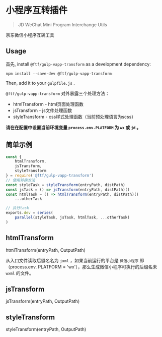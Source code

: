 # 小程序互转插件

> JD WeChat Mini Program Interchange Utils

京东微信小程序互转工具

## Usage

首先, install `@ftf/gulp-vapp-transform` as a development dependency:

``` shell
npm install --save-dev @ftf/gulp-vapp-transform
```

Then, add it to your `gulpfile.js` .

`@ftf/gulp-vapp-transform` 对外暴露三个处理方法：

* htmlTransform - html页面处理函数
* jsTransform - js文件处理函数
* styleTransform - css样式处理函数（当前预处理语言为scss）

**请在在配置中设置当前环境变量 `process.env.PLATFORM` 为 `wx` 或 `jd` 。**

## 简单示例

``` javascript
const {
    htmlTransform,
    jsTransform,
    styleTransform
} = require('@ftf/gulp-vapp-transform')
// 使用转换方法
const styleTask = styleTransform(entryPath, distPath)
const jsTask = () => jsTransform(entryPath, distPath)()
const htmlTask = () => htmlTransform(entryPath, distPath)()
    ...otherTask

// 执行task
exports.dev = series(
    parallel(styleTask, jsTask, htmlTask, ...otherTask)
)
```

## htmlTransform

htmlTransform(entryPath, OutputPath)

从入口文件读取后缀名名为 `jxml` ，如果当前运行的平台是 `微信小程序` 即（process.env. PLATFORM = 'wx'），那么生成微信小程序可执行的后缀名未 `wxml` 的文件。

## jsTransform

jsTransform(entryPath, OutputPath)

## styleTransform

styleTransform(entryPath, OutputPath)
